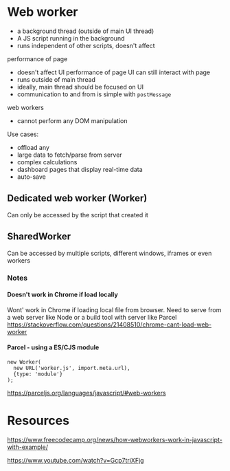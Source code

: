 # Web worker

- a background thread (outside of main UI thread)
- A JS script running in the background
- runs independent of other scripts, doesn't affect 

performance of page 
- doesn't affect UI performance of page
  UI can still interact with page
- runs outside of main thread
- ideally, main thread should be focused on UI
- communication to and from is simple with `postMessage`

web workers
- cannot perform any DOM manipulation

Use cases:
- offload any 
- large data to fetch/parse from server
- complex calculations
- dashboard pages that display real-time data
- auto-save


## Dedicated web worker (Worker)

Can only be accessed by the script that created it

## SharedWorker

Can be accessed by multiple scripts, different windows,
iframes or even workers 


### Notes

#### Doesn't work in Chrome if load locally
Wont' work in Chrome if loading local file from browser.
Need to serve from a web server like Node or a build tool with server like Parcel
https://stackoverflow.com/questions/21408510/chrome-cant-load-web-worker

#### Parcel - using a ES/CJS module
```
new Worker(
  new URL('worker.js', import.meta.url),
  {type: 'module'}
);
```

https://parceljs.org/languages/javascript/#web-workers



# Resources

https://www.freecodecamp.org/news/how-webworkers-work-in-javascript-with-example/

https://www.youtube.com/watch?v=Gcp7triXFjg